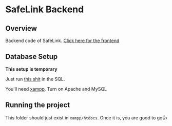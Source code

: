 # SafeLink Backend

## Overview

Backend code of SafeLink. [Click here for the frontend](https://github.com/kidlatpogi/SafeLink)

## Database Setup

**This setup is temporary**

Just run [this shit](https://github.com/kidlatpogi/SafeLink/blob/main/Database/DB.sql) in the SQL.

You'll need [xampp](https://www.apachefriends.org/download.html). Turn on Apache and MySQL

## Running the project

This folder should just exist in `xampp/htdocs`.
Once it is, you are good to go👍
